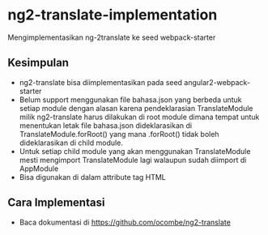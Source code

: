 # ng2-translate-implementation
Mengimplementasikan ng-2translate ke seed webpack-starter

## Kesimpulan
* ng2-translate bisa diimplementasikan pada seed angular2-webpack-starter
* Belum support menggunakan file bahasa.json yang berbeda untuk setiap module dengan alasan karena pendeklarasian TranslateModule milik ng2-translate harus dilakukan di root module dimana tempat untuk menentukan letak file bahasa.json dideklarasikan di TranslateModule.forRoot() yang mana .forRoot() tidak boleh dideklarasikan di child module.
* Untuk setiap child module yang akan menggunakan TranslateModule mesti mengimport TranslateModule lagi walaupun sudah diimport di AppModule
* Bisa digunakan di dalam attribute tag HTML

## Cara Implementasi
* Baca dokumentasi di https://github.com/ocombe/ng2-translate
